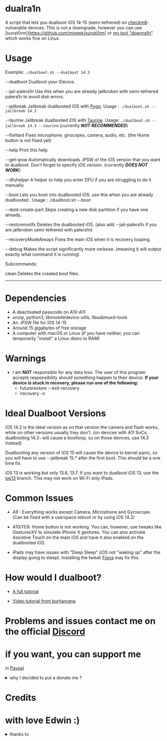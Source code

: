# dualra1n

A script that lets you dualboot iOS 14-15 (semi-tethered) on [checkm8](https://www.theiphonewiki.com/wiki/Checkm8_Exploit)-vulnerable devices. This is not a downgrade, however you can use [sunst0rm](https://github.com/mineek/sunst0rm] or [my tool "downra1n"](https://github.com/edwin170/downr1n) which works fine on Linux.


# Usage

Example: `./dualboot.sh --dualboot 14.3`

--dualboot          Dualboot your iDevice.

--jail-palera1n     Use this when you are already jailbroken with semi-tethered palera1n to avoid disk errors. 

--jailbreak         Jailbreak dualbooted iOS with [Pogo](https://github.com/elihwyma/Pogo). Usage :  `./dualboot.sh --jailbreak 14.3`

--taurine           Jailbreak dualbooted iOS with [Taurine](https://taurine.app). Usage: `./dualboot.sh --jailbreak 14.3 --taurine` (currently ***NOT RECOMMENDED***)
   
--fixHard           Fixes microphone, girocopes, camera, audio, etc. (the Home button is not fixed yet)

--help              Print this help.
       
--get-ipsw          Automatically downloads .iPSW of the iOS version that you want to dualboot. Don't forget to specify iOS version. (currently ***DOES NOT WORK***)

--dfuhelper         A helper to help you enter DFU if you are struggling to do it manually.

--boot              Lets you boot into dualbooted iOS. use this when you are already dualbooted . Usage : ./dualboot.sh --boot

--dont-create-part   Skips creating a new disk partition if you have one already.

--restorerootfs     Deletes the dualbooted iOS. (also add --jail-palera1n if you are jailbroken semi-tethered with palera1n)
    
--recoveryModeAlways    Fixes the main iOS when it is recovery looping.

--debug             Makes the script significantly more verbose. (meaning it will output exactly what command it is running)

Subcommands:

clean               Deletes the created boot files.

---
# Dependencies
- A deactivated passcode on A10-A11 
- unzip, python3, libimobiledevice-utils, libusbmuxd-tools
- An .iPSW file for iOS 14-15 
- Around 15 gigabytes of free storage
- A computer with macOS or Linux (if you have neither, you can temporarily "install" a Linux distro to RAM)
# Warnings
- I am **NOT** responsible for any data loss. The user of this program accepts responsibility should something happen to their device.
 **If your device is stuck in recovery, please run one of the following:**
   - futurerestore --exit-recovery
   - irecovery -n

# Ideal Dualboot Versions
iOS 14.2 is the ideal version as on that version the camera and flash works, while on other versions usually they don't. (on devices with A11 SoCs, dualbooting 14.2- will cause a bootloop, so on those devices, use 14.3 instead)

Dualbooting any version of iOS 15 will cause the device to kernel panic, so you will have to use --jailbreak 15.* after the first boot. This should be a one time fix.

iOS 13 is working but only 13.6, 13.7. If you want to dualboot iOS 13, use the [ios13](https://github.com/dualra1n/dualra1n/tree/ios13) branch. This may not work on Wi-Fi only iPads.

# Common Issues

- A9 : Everything works except Camera, Microphone and Gyroscope. (Can be fixed with a userspace reboot or by using iOS 14.2)

- A10/11/X: Home button is not working. You can, however, use tweaks like GesturesXV to simulate iPhone X gestures. You can also activate Assistive Touch on the main iOS and have it also enabled on the dualbooted iOS.

- iPads may have issues with "Deep Sleep" (iOS not "waking up" after the display going to sleep). Installing the tweak [Fiona](https://www.ios-repo-updates.com/repository/julioverne-s-repo/package/com.julioverne.fiona/) may fix this.


# How would I dualboot?

- [A full tutorial](https://github.com/dualra1n/dualra1n/blob/main/tutorial.md)

- [Video tutorial from burhanrana](https://www.youtube.com/watch?v=4iCZv7Ox5AA)

# Problems and issues contact me on the official [Discord](https://discord.gg/E6jj48hzd5)


# if you want, you can support me 

in [Paypal](https://www.paypal.me/EdwinNunez2004)
<details><summary>why I decided to put a donate me ?</summary>
    dualran its not a team, this is just a name for this tool, this means that i created this script, therefore you can support me with whatever you have, that its important for me because rn I am not working cause this tool and i would be glad to receive something for it. if you cant no problem, just enjoy this.
</details>


# Credits

# with love Edwin :)

<details><summary>thanks to</summary>
<p>

- [Edwin](https://github.com/edwin170) owner :)

- [Fatih](https://github.com/swayea) for helping with the readme, testing linux support and being a very good person
- Edward, my brother, for giving me a Hackintosh to test this on
- [azaz0322](https://github.com/m00nl1ghts), [Huy Nguyen](https://github.com/34306), [Uckermark](https://github.com/Uckermark) and [aditya11110](https://github.com/aditya11110) for helping with the readme\

- [palera1n](https://github.com/palera1n) for some of the code
- [Dualboot guide](https://dualbootfun.github.io/) for the guide
- [blacktop](https://github.com/blacktop) for the iPSW downloader
- [Nathan](https://github.com/verygenericname) for the ramdisk
- [Amy](https://github.com/elihwyma) for the [Pogo](https://github.com/elihwyma/Pogo) app
- [checkra1n](https://github.com/checkra1n) for the base of the kpf
- [m1sta](https://github.com/m1stadev) for [pyimg4](https://github.com/m1stadev/PyIMG4)
- [tihmstar](https://github.com/tihmstar) for [pzb](https://github.com/tihmstar/partialZipBrowser)/original [iBoot64Patcher](https://github.com/tihmstar/iBoot64Patcher)/original [liboffsetfinder64](https://github.com/tihmstar/liboffsetfinder64)/[img4tool](https://github.com/tihmstar/img4tool)
- [xerub](https://github.com/xerub) for [img4lib](https://github.com/xerub/img4lib) and [restored_external](https://github.com/xerub/sshrd) in the ramdisk
- [libimobiledevice](https://github.com/libimobiledevice) for several tools used in this project (irecovery, ideviceenterrecovery etc), and [nikias](https://github.com/nikias) for keeping it up to date
- [Dora](https://github.com/dora2-iOS) for kpf
- [Sam Bingner](https://github.com/sbingner) for [Substitute](https://github.com/sbingner/substitute)
- [CoolStar](https://github.com/coolstar) for [Libhooker]
- [Ralp0045](https://github.com/Ralph0045/Kernel64Patcher) for the amazing dtree_patcher and kernel64patcher
</details>
</p>
